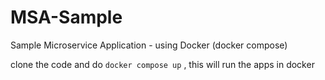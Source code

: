 # MSA-Sample
Sample Microservice Application - using Docker (docker compose)

clone the code and do `docker compose up` , this will run the apps in docker
